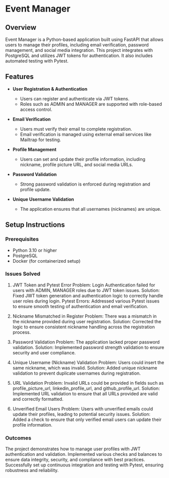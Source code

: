 # Event Manager

## Overview

Event Manager is a Python-based application built using FastAPI that allows users to manage their profiles, including email verification, password management, and social media integration. This project integrates with PostgreSQL and utilizes JWT tokens for authentication. It also includes automated testing with Pytest.

## Features

- **User Registration & Authentication**
  - Users can register and authenticate via JWT tokens.
  - Roles such as ADMIN and MANAGER are supported with role-based access control.

- **Email Verification**
  - Users must verify their email to complete registration.
  - Email verification is managed using external email services like Mailtrap for testing.

- **Profile Management**
  - Users can set and update their profile information, including nickname, profile picture URL, and social media URLs.

- **Password Validation**
  - Strong password validation is enforced during registration and profile update.

- **Unique Username Validation**
  - The application ensures that all usernames (nicknames) are unique.

## Setup Instructions

### Prerequisites

- Python 3.10 or higher
- PostgreSQL
- Docker (for containerized setup)

### Issues Solved

1. JWT Token and Pytest Error
Problem: Login Authentication failed for users with ADMIN, MANAGER roles due to JWT token issues.
Solution: Fixed JWT token generation and authentication logic to correctly handle user roles during login.
Pytest Errors: Addressed various Pytest issues to ensure smooth testing of authentication and email verification.

2. Nickname Mismatched in Register
Problem: There was a mismatch in the nickname provided during user registration.
Solution: Corrected the logic to ensure consistent nickname handling across the registration process.

3. Password Validation
Problem: The application lacked proper password validation.
Solution: Implemented password strength validation to ensure security and user compliance.

4. Unique Username (Nickname) Validation
Problem: Users could insert the same nickname, which was invalid.
Solution: Added unique nickname validation to prevent duplicate usernames during registration.

5. URL Validation
Problem: Invalid URLs could be provided in fields such as profile_picture_url, linkedin_profile_url, and github_profile_url.
Solution: Implemented URL validation to ensure that all URLs provided are valid and correctly formatted.

6. Unverified Email Users
Problem: Users with unverified emails could update their profiles, leading to potential security issues.
Solution: Added a check to ensure that only verified email users can update their profile information.


### Outcomes
The project demonstrates how to manage user profiles with JWT authentication and validation.
Implemented various checks and balances to ensure data integrity, security, and compliance with best practices.
Successfully set up continuous integration and testing with Pytest, ensuring robustness and reliability.
